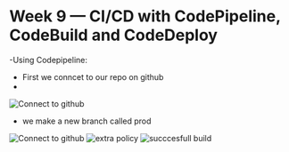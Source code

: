 # Week 9 — CI/CD with CodePipeline, CodeBuild and CodeDeploy
-Using Codepipeline:
- First we conncet to our repo on github
- 
![Connect to github](https://user-images.githubusercontent.com/114304965/233705726-d1885f7e-7fca-4ac0-a51e-7cdcca51c6f2.PNG)

- we make a new branch called prod

![Connect to github](https://user-images.githubusercontent.com/114304965/233706224-79854e6f-6c21-437e-905c-5bb4560cb901.PNG)
![extra policy](https://user-images.githubusercontent.com/114304965/233733520-1be0d650-7f32-47db-a0aa-46280fd5b0cb.PNG)
![succcesfull build](https://user-images.githubusercontent.com/114304965/233733690-10efeb13-c3fa-4b95-a532-e0a9e41622fc.PNG)
